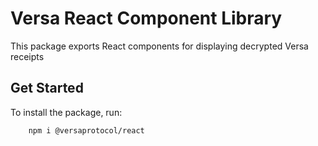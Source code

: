 # Versa React Component Library

This package exports React components for displaying decrypted Versa receipts

## Get Started

To install the package, run:

```bash
    npm i @versaprotocol/react
```
